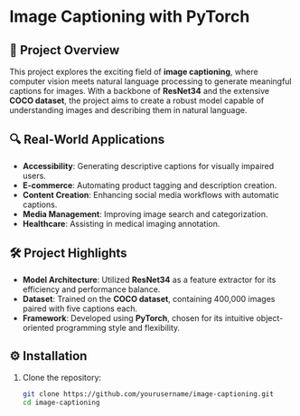 # Image Captioning with PyTorch  

## 🌟 Project Overview  
This project explores the exciting field of **image captioning**, where computer vision meets natural language processing to generate meaningful captions for images. With a backbone of **ResNet34** and the extensive **COCO dataset**, the project aims to create a robust model capable of understanding images and describing them in natural language.  

## 🔍 Real-World Applications  
- **Accessibility**: Generating descriptive captions for visually impaired users.  
- **E-commerce**: Automating product tagging and description creation.  
- **Content Creation**: Enhancing social media workflows with automatic captions.  
- **Media Management**: Improving image search and categorization.  
- **Healthcare**: Assisting in medical imaging annotation.  

## 🛠️ Project Highlights  
- **Model Architecture**: Utilized **ResNet34** as a feature extractor for its efficiency and performance balance.  
- **Dataset**: Trained on the **COCO dataset**, containing 400,000 images paired with five captions each.  
- **Framework**: Developed using **PyTorch**, chosen for its intuitive object-oriented programming style and flexibility.  

## ⚙️ Installation  
1. Clone the repository:  
   ```bash
   git clone https://github.com/yourusername/image-captioning.git  
   cd image-captioning  
